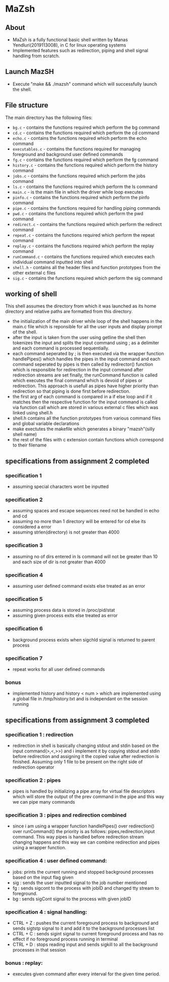 
# MaZsh

## About
- MaZsh is a fully functional basic shell written by Manas Yendluri(2019113008), in C for linux operating systems
- Implemented features such as redirection, piping and shell signal handling from scratch.

## Launch MazSH

- Execute "make && ./mazsh" command which will successfully launch the shell.

## File structure

The main directory has the following files:

- `bg.c` - contains the functions required which perform the bg command
- `cd.c` - contains the functions required which perform the cd command
- `echo.c` - contains the functions required which perform the echo command
- `executables.c` - contains the functions required for managing foreground and background user defined commands
- `fg.c` - contains the functions required which perform the fg command
- `history.c` - contains the functions required which perform the history command
- `jobs.c` - contains the functions required which perform the jobs command
- `ls.c` - contains the functions required which perform the ls command
- `main.c` - is the main file in which the driver while loop executes 
- `pinfo.c` - contains the functions required which perform the pinfo command
- `pipe.c` - contains the functions required for handling piping commands 
- `pwd.c` - contains the functions required which perform the pwd command
- `redirect.c` - contains the functions required which perform the redirect command
- `repeat.c` - contains the functions required which perform the repeat command
- `replay.c` - contains the functions required which perform the replay command
- `runCommand.c` - contains the functions required which executes each individual command inputted into shell
- `shell.h` - contains all the header files and function prototypes from the other external c files 
- `sig.c` - contains the functions required which perform the sig command

## working of shell

This shell assumes the directory from which it was launched as its home directory and relative paths are formatted from this directory.

* the initialization of the main driver while loop of the shell happens in the main.c file which is reponsible for all the user inputs and display prompt of the shell.
* after the input is taken from the user using getline the shell then tokenizes the input and splits the input command using ; as a delimiter and each command is processed sequentially.
* each command seperated by ; is then executed via the wrapper function handlePipes() which handles the pipes in the input command and each command seperated by pipes is then called by redirector() function which is responsible for redirection in the input command after redirection streams are set finally, the runCommand function is called which executes the final command which is devoid of pipes or redirection. This approach is usefull as pipes have higher priority than redirection so that piping is done first before redirection.
* the first arg of each command is compared in a if else loop and if it matches then the respective function for the input command is called via function call which are stored in various external c files which was linked using shell.h
* shell.h contains all the function prototypes from various command files and global variable declarations 
* make exectutes the makefile which generates a binary "mazsh"(silly shell name) 
* the rest of the files with c extension contain functions which correspond to their filename

## specifications from assignment 2 completed

### specification 1

* assuming special characters wont be inputted 

### specification 2

* assuming spaces and escape sequences need not be handled in echo and cd
* assuming no more than 1 directory will be entered for cd else its considered a error
* assuming strlen(directory) is not greater than 4000

### specification 3

* assuming no of dirs entered in ls command will not be greater than 10 and each size of dir is not greater than 4000

### specification 4

* assuming user defined command exists else treated as an error

### specification 5 

* assuming process data is stored in /proc/pid/stat
* assuming given process exits else treated as error

### specification 6

* background process exists when sigchld signal is returned to parent process

### specification 7

* repeat works for all user defined commands

### bonus

* implemented history and history < num > which are implemented using a global file in /tmp/history.txt and is independant on the session running

## specifications from assignment 3 completed

### specification 1 : redirection
* redirection in shell is basically changing stdout and stdin based on the input command(>,<,>>) and i implement it by copying stdout and stdin before redirection and assigning it the copied value after redirection is finished. Assuming only 1 file to be present on the right side of redirection operator

### specification 2 : pipes
* pipes is handled by initializing a pipe array for virtual file descriptors which will store the output of the prev command in the pipe and this way we can pipe many commands 

### specification 3 : pipes and redirection combined
* since i am using a wrapper function handlePipes() over redirection() over runCommand() the priority is as follows: pipes,redirection,input command. This way pipes is handled before redirection stream changing happens and this way we can combine redirection and pipes using a wrapper function.

### specification 4 : user defined command:
* jobs: prints the current running and stopped background processes based on the input flag given
* sig : sends the user inputted signal to the job number mentioned
* fg : sends sigcont to the process with jobID and changed tty stream to foreground.
* bg : sends sigCont signal to the process with given jobID

### specification 4 : signal handling:
* CTRL + Z : pushes the current foreground process to background and sends sigtstp signal to it and add it to the background processes list
* CTRL + C : sends sigint signal to current foreground process and has no effect if no foreground process running in terminal
* CTRL + D : stops reading input and sends sigkill to all the background processes in that session

### bonus : replay:
 * executes given command after every interval for the given time period.
